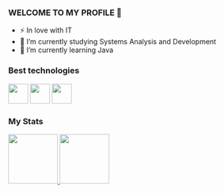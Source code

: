 ### WELCOME TO MY PROFILE 👋

- ⚡ In love with IT
- 🔭 I’m currently studying Systems Analysis and Development
- 🌱 I’m currently learning Java

### Best technologies

<div>
            <img src="https://cdn.jsdelivr.net/gh/devicons/devicon/icons/html5/html5-original.svg" width="40"/>            
            <img src="https://cdn.jsdelivr.net/gh/devicons/devicon/icons/css3/css3-original.svg" width="40"/>          
            <img src="https://cdn.jsdelivr.net/gh/devicons/devicon/icons/java/java-original.svg" width="40"/>         
</div>           
          
### My Stats
<div>
  <a href="https://github.com/nesantana">
    <img height="100em" src="https://github-readme-stats.vercel.app/api/top-langs/?username=vinnybrites&layout=compact&langs_count=7&theme=dark"/>
    <img height="100em" src="https://github-readme-stats.vercel.app/api?username=vinnybrites&show_icons=true&theme=dark&include_all_commits=true&count_private=true"/>
  </a>
</div>

